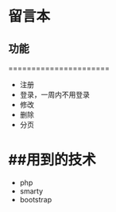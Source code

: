 # 留言本
## 功能
======================
<ul>
<li>注册</li>
<li>登录，一周内不用登录</li>
<li>修改</li>
<li>删除</li>
<li>分页</li>
</ul>








##用到的技术
=====================
<ul>
<li>php</li>
<li>smarty</li>
<li>bootstrap</li>
</ul>
